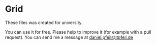 Grid
====

These files was created for university.

You can use it for free.
Please help to improve it (for example with a pull request).
You can send me a message at daniel.pfeil@itpfeil.de